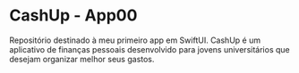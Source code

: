 # CashUp - App00
Repositório destinado à meu primeiro app em SwiftUI. CashUp é um aplicativo de finanças pessoais desenvolvido para jovens universitários que desejam organizar melhor seus gastos.
